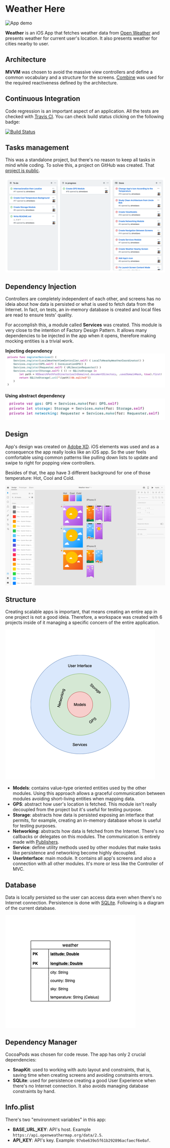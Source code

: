 # Weather Here

![App demo](https://github.com/almeidaws/weatherhere/blob/master/docs/Demo.gif?raw=true)

**Weather** is an iOS App that fetches weather data from [Open Weather](https://openweathermap.org/) and presents weather for current user's location. It also presents weather for cities nearby to user.

## Architecture

**MVVM** was chosen to avoid the massive view controllers and define a common vocabulary and a structure for the screens. [Combine](https://developer.apple.com/documentation/combine) was used for the required reactiveness defined by the architecture.

## Continuous Integration

Code regression is an important aspect of an application. All the tests are checked with [Travis CI](https://travis-ci.org/). You can check build status clicking on the following badge:

[![Build Status](https://travis-ci.org/almeidaws/weatherhere.svg?branch=master)](https://travis-ci.org/almeidaws/weatherhere)

## Tasks management

This was a standalone project, but there's no reason to keep all tasks in mind while coding. To solve this, a project on GitHub was created. That [project is public](https://github.com/almeidaws/weatherhere/projects/1).

![Task Management](https://github.com/almeidaws/weatherhere/blob/master/docs/task_management.png?raw=true)

## Dependency Injection

Controllers are completely independent of each other, and screens has no ideia about how data is persisted or what is used to fetch data from the Internet. In fact, on tests, an in-memory database is created and local files are read to ensure tests' quality.

For accomplish this, a module called **Services** was created. This module is very close to the intention of Factory Design Pattern. It allows many dependencies to be injected in the app when it opens, therefore making mocking entities is a trivial work.

**Injecting dependency**
![Injecting Dependency](https://github.com/almeidaws/weatherhere/blob/master/docs/dependency_injection_1.png?raw=true)

**Using abstract dependency**
![Using abstract dependency](https://github.com/almeidaws/weatherhere/blob/master/docs/dependency_injection_2.png?raw=true)

## Design

App's design was created on [Adobe XD](https://www.adobe.com/products/xd.html). iOS elements was used and as a consequence the app really looks like an iOS app. So the user feels comfortable using common patterns like pulling down lists to update and swipe to right for popping view controllers.

Besides of that, the app have 3 different background for one of those temperature: Hot, Cool and Cold.

![Adobe XD Image](https://github.com/almeidaws/weatherhere/blob/master/docs/adobe_xd.png?raw=true)

## Structure

Creating scalable apps is important, that means creating an entire app in one project is not a good ideia. Therefore, a workspace was created  with 6 projects inside of it managing a specific concern of the entire application.

![App's Structure](https://github.com/almeidaws/weatherhere/blob/master/docs/structure.png?raw=true)

- **Models**: contains value-type oriented entities used by the other modules. Using this approach allows a graceful communication between modules avoiding short-living entities when mapping data.
- **GPS**: abstract how user's location is fetched. This module isn't really decoupled from the project but it's useful for testing purpose.
- **Storage**: abstracts how data is persisted exposing an interface that permits, for example, creating an in-memory database whose is useful for testing purposes.
- **Networking**: abstracts how data is fetched from the Internet. There's no callbacks or delegates on this modules. The communication is entirely made with [Publishers](https://developer.apple.com/documentation/combine/publisher).
- **Service**: define utility methods used by other modules that make tasks like persistence and networking become highly decoupled.
- **UserInterface**: main module. It contains all app's screens and also a connection with all other modules. It's more or less like the Controller of MVC.

## Database

Data is locally persisted so the user can access data even when there's no Internet connection. Persistence is done with [SQLite](https://www.sqlite.org/index.html). Following is a diagram of the current database.

![App's Structure](https://github.com/almeidaws/weatherhere/blob/master/docs/database.png?raw=true)

## Dependency Manager

CocoaPods was chosen for code reuse. The app has only 2 crucial dependencies:

- **SnapKit**: used to working with auto layout and constraints, that is, saving time when creating screens and avoiding constraints errors.
- **SQLite**: used for persistence creating a good User Experience when there's no Internet connection. It also avoids managing database constraints by hand.

## Info.plist

There's two "environment variables" in this app:

- **BASE_URL_KEY**: API's host. Example `https://api.openweathermap.org/data/2.5`.
- **API_KEY**: API's key. Example: `97ebe639o5f61b292896acfaecf6e0af`.

